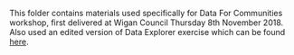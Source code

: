 This folder contains materials used specifically for Data For Communities workshop, first delivered at Wigan Council Thursday 8th November 2018.
Also used an edited version of Data Explorer exercise which can be found [here](https://github.com/OpenDataManchester/training-and-resources/tree/master/data-explorer).
